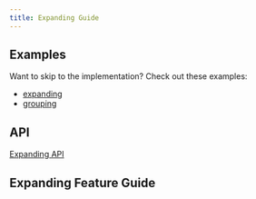 ```yaml
---
title: Expanding Guide
---
```


## Examples

Want to skip to the implementation? Check out these examples:

- [expanding](../framework/react/examples/expanding)
- [grouping](../framework/react/examples/grouping)

## API

[Expanding API](../api/features/expanding)

## Expanding Feature Guide